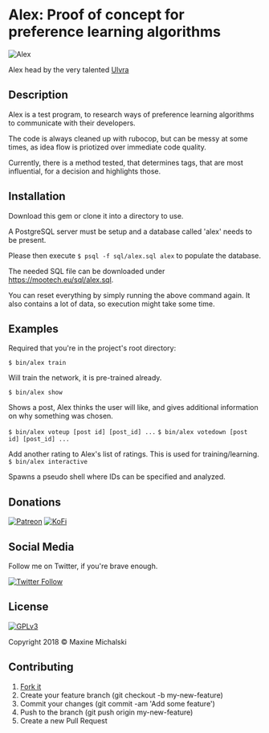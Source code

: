 # Alex: Proof of concept for preference learning algorithms

![Alex](https://mootech.eu/alex.png)

Alex head by the very talented [Ulvra](https://www.furaffinity.net/user/ulvra)

## Description

Alex is a test program, to research ways of preference learning algorithms to
communicate with their developers.

The code is always cleaned up with rubocop, but can be messy at some times, as
idea flow is priotized over immediate code quality.

Currently, there is a method tested, that determines tags, that are most
influential, for a decision and highlights those.

## Installation

Download this gem or clone it into a directory to use.

A PostgreSQL server must be setup and a database called 'alex' needs to be
present.

Please then execute `$ psql -f sql/alex.sql alex` to populate the database.

The needed SQL file can be downloaded under https://mootech.eu/sql/alex.sql.

You can reset everything by simply running the above command again.
It also contains a lot of data, so execution might take some time.

## Examples

Required that you're in the project's root directory:

`$ bin/alex train`

Will train the network, it is pre-trained already.

`$ bin/alex show`

Shows a post, Alex thinks the user will like, and gives additional information
on why something was chosen.

`$ bin/alex voteup [post id] [post_id] ...`
`$ bin/alex votedown [post id] [post_id] ...`

Add another rating to Alex's list of ratings. This is used for
training/learning.
`$ bin/alex interactive`

Spawns a pseudo shell where IDs can be specified and analyzed.

## Donations

[![Patreon](https://img.shields.io/badge/Patreon-donate-orange.svg)](https://www.patreon.com/maxine_red)
[![KoFi](https://img.shields.io/badge/KoFi-donate-blue.svg)](https://ko-fi.com/maxinered)

## Social Media

Follow me on Twitter, if you're brave enough.

[![Twitter Follow](https://img.shields.io/twitter/follow/maxine_red.svg?style=social&logo=twitter&label=Follow)](https://twitter.com/maxine_red)

## License

[![GPLv3](https://www.gnu.org/graphics/gplv3-127x51.png)](https://www.gnu.org/licenses/gpl-3.0.en.html)

Copyright 2018 :copyright: Maxine Michalski

## Contributing

1. [Fork it](https://github.com/maxine-red/alex/fork)
1. Create your feature branch (git checkout -b my-new-feature)
1. Commit your changes (git commit -am 'Add some feature')
1. Push to the branch (git push origin my-new-feature)
1. Create a new Pull Request
